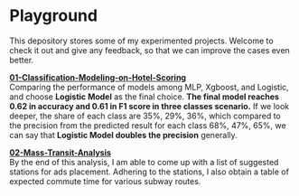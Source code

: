 # Playground

This depository stores some of my experimented projects. Welcome to check it out and give any feedback, so that we can improve the cases even better.

**[01-Classification-Modeling-on-Hotel-Scoring](https://github.com/TomLin/Playground/blob/master/01-Classification-Modeling-on-Hotel-Scoring.ipynb)**<br/>
Comparing the performance of models among MLP, Xgboost, and Logistic, and choose **Logistic Model** as the final choice. **The final model reaches 0.62 in accuracy and 0.61 in F1 score in three classes scenario.** If we look deeper, the share of each class are 35%, 29%, 36%, which compared to the precision from the predicted result for each class 68%, 47%, 65%, we can say that **Logistic Model doubles the precision** generally. 

**[02-Mass-Transit-Analysis]()**<br/>
By the end of this analysis, I am able to come up with a list of suggested stations for ads placement. Adhering  to the stations, I also obtain a table of expected commute time for various subway routes.
